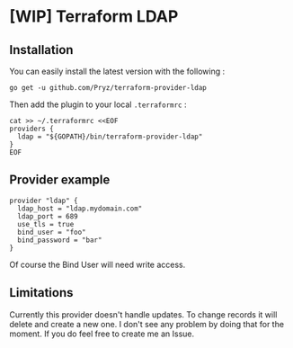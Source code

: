 # [WIP] Terraform LDAP

## Installation

You can easily install the latest version with the following :

```
go get -u github.com/Pryz/terraform-provider-ldap
```

Then add the plugin to your local `.terraformrc` :

```
cat >> ~/.terraformrc <<EOF
providers {
  ldap = "${GOPATH}/bin/terraform-provider-ldap"
}
EOF
```

## Provider example

```
provider "ldap" {
  ldap_host = "ldap.mydomain.com"
  ldap_port = 689
  use_tls = true
  bind_user = "foo"
  bind_password = "bar"
}
```

Of course the Bind User will need write access.

## Limitations

Currently this provider doesn't handle updates. To change records it will delete and create a new one.
I don't see any problem by doing that for the moment. If you do feel free to create me an Issue.
